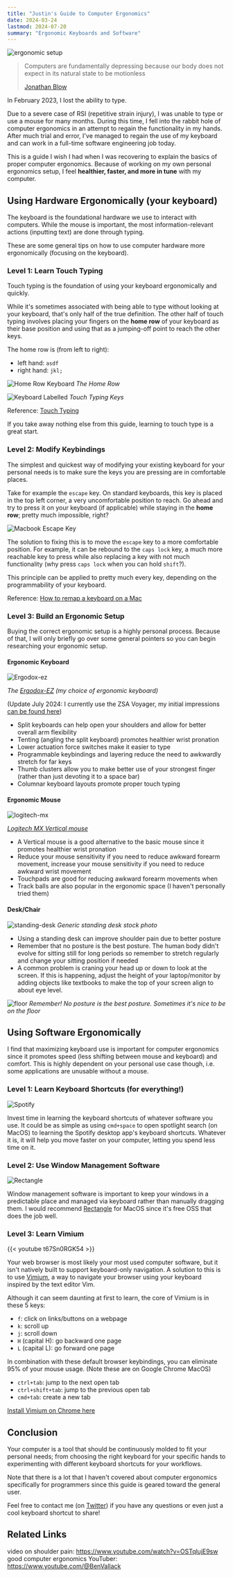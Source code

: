 ```yaml
---
title: "Justin's Guide to Computer Ergonomics"
date: 2024-03-24
lastmod: 2024-07-20
summary: "Ergonomic Keyboards and Software"
---
```


![ergonomic setup](images/voyager.png)

> Computers are fundamentally depressing because our body does not expect in its natural state to be motionless
>
> [Jonathan Blow](https://youtu.be/i7kh8pNRWOo?si=uXOIwhr-dAjdFkZ5&t=236)

In February 2023, I lost the ability to type.

Due to a severe case of RSI (repetitive strain injury), I was unable to type or use a mouse for many months. During this time, I fell into the rabbit hole of computer ergonomics in an attempt to regain the functionality in my hands. After much trial and error, I've managed to regain the use of my keyboard and can work in a full-time software engineering job today.

This is a guide I wish I had when I was recovering to explain the basics of proper computer ergonomics. Because of working on my own personal ergonomics setup, I feel **healthier, faster, and more in tune** with my computer.

## Using Hardware Ergonomically (your keyboard)

The keyboard is the foundational hardware we use to interact with computers. While the mouse is important, the most information-relevant actions (inputting text) are done through typing.

These are some general tips on how to use computer hardware more ergonomically (focusing on the keyboard).

### Level 1: Learn Touch Typing

Touch typing is the foundation of using your keyboard ergonomically and quickly.

While it's sometimes associated with being able to type without looking at your keyboard, that's only half of the true definition. The other half of touch typing involves placing your fingers on the **home row** of your keyboard as their base position and using that as a jumping-off point to reach the other keys.

The home row is (from left to right):

- left hand: `asdf`
- right hand: `jkl;`

![Home Row Keyboard](images/home-row-keyboard.png)
_The Home Row_

![Keyboard Labelled](images/keyboard-labelled.jpg)
_Touch Typing Keys_

Reference: [Touch Typing](https://opentextbc.ca/computerstudies/chapter/the-base-position/)

If you take away nothing else from this guide, learning to touch type is a great start.

### Level 2: Modify Keybindings

The simplest and quickest way of modifying your existing keyboard for your personal needs is to make sure the keys you are pressing are in comfortable places.

Take for example the `escape` key. On standard keyboards, this key is placed in the top left corner, a very uncomfortable position to reach. Go ahead and try to press it on your keyboard (if applicable) while staying in the **home row**; pretty much impossible, right?

![Macbook Escape Key](images/macbook-escape-key.png)

The solution to fixing this is to move the `escape` key to a more comfortable position. For example, it can be rebound to the `caps lock` key, a much more reachable key to press while also replacing a key with not much functionality (why press `caps lock` when you can hold `shift`?).

This principle can be applied to pretty much every key, depending on the programmability of your keyboard.

Reference: [How to remap a keyboard on a Mac](https://www.theverge.com/23591533/mac-remap-keyboard-how-to)

### Level 3: Build an Ergonomic Setup

Buying the correct ergonomic setup is a highly personal process. Because of that, I will only briefly go over some general pointers so you can begin researching your ergonomic setup.

#### Ergonomic Keyboard

![Ergodox-ez](images/ergodox-ez.jpeg)

_The [Ergodox-EZ](https://ergodox-ez.com/) (my choice of ergonomic keyboard)_

(Update July 2024: I currently use the ZSA Voyager, my initial impressions [can be found here](http://localhost:1313/posts/voyager-initial-impressions/))

- Split keyboards can help open your shoulders and allow for better overall arm flexibility
- Tenting (angling the split keyboard) promotes healthier wrist pronation
- Lower actuation force switches make it easier to type
- Programmable keybindings and layering reduce the need to awkwardly stretch for far keys
- Thumb clusters allow you to make better use of your strongest finger (rather than just devoting it to a space bar)
- Columnar keyboard layouts promote proper touch typing

#### Ergonomic Mouse

![logitech-mx](images/logitech-mx.webp)

_[Logitech MX Vertical mouse](https://www.logitech.com/en-us/products/mice/mx-vertical-ergonomic-mouse.910-005447.html)_

- A Vertical mouse is a good alternative to the basic mouse since it promotes healthier wrist pronation
- Reduce your mouse sensitivity if you need to reduce awkward forearm movement, increase your mouse sensitivity if you need to reduce awkward wrist movement
- Touchpads are good for reducing awkward forearm movements when
- Track balls are also popular in the ergonomic space (I haven't personally tried them)

#### Desk/Chair

![standing-desk](images/standing-desk.jpeg)
_Generic standing desk stock photo_

- Using a standing desk can improve shoulder pain due to better posture
- Remember that no posture is the best posture. The human body didn't evolve for sitting still for long periods so remember to stretch regularly and change your sitting position if needed
- A common problem is craning your head up or down to look at the screen. If this is happening, adjust the height of your laptop/monitor by adding objects like textbooks to make the top of your screen align to about eye level.

![floor](images/floor.jpg)
_Remember! No posture is the best posture. Sometimes it's nice to be on the floor_

## Using Software Ergonomically

I find that maximizing keyboard use is important for computer ergonomics since it promotes speed (less shifting between mouse and keyboard) and comfort. This is highly dependent on your personal use case though, i.e. some applications are unusable without a mouse.

### Level 1: Learn Keyboard Shortcuts (for everything!)

![Spotify](images/spotify-keyboard-shortcuts.png)

Invest time in learning the keyboard shortcuts of whatever software you use. It could be as simple as using `cmd+space` to open spotlight search (on MacOS) to learning the Spotify desktop app's keyboard shortcuts. Whatever it is, it will help you move faster on your computer, letting you spend less time on it.

### Level 2: Use Window Management Software

![Rectangle](images/rectangle.jpeg)

Window management software is important to keep your windows in a predictable place and managed via keyboard rather than manually dragging them. I would recommend [Rectangle](https://rectangleapp.com/) for MacOS since it's free OSS that does the job well.

### Level 3: Learn Vimium

{{< youtube t67Sn0RGK54 >}}

Your web browser is most likely your most used computer software, but it isn't natively built to support keyboard-only navigation. A solution to this is to use [Vimium](https://vimium.github.io/), a way to navigate your browser using your keyboard inspired by the text editor Vim.

Although it can seem daunting at first to learn, the core of Vimium is in these 5 keys:

- `f`: click on links/buttons on a webpage
- `k`: scroll up
- `j`: scroll down
- `H` (capital H): go backward one page
- `L` (capital L): go forward one page

In combination with these default browser keybindings, you can eliminate 95% of your mouse usage. (Note these are on Google Chrome MacOS)

- `ctrl+tab`: jump to the next open tab
- `ctrl+shift+tab`: jump to the previous open tab
- `cmd+tab`: create a new tab

[Install Vimium on Chrome here](https://chromewebstore.google.com/detail/vimium/dbepggeogbaibhgnhhndojpepiihcmeb)

## Conclusion

Your computer is a tool that should be continuously molded to fit your personal needs; from choosing the right keyboard for your specific hands to experimenting with different keyboard shortcuts for your workflows.

Note that there is a lot that I haven't covered about computer ergonomics specifically for programmers since this guide is geared toward the general user.

Feel free to contact me (on [Twitter](https://twitter.com/justinliang1020)) if you have any questions or even just a cool keyboard shortcut to share!

## Related Links

video on shoulder pain: <https://www.youtube.com/watch?v=OSTqlujE9sw>
good computer ergonomics YouTuber: <https://www.youtube.com/@BenVallack>
